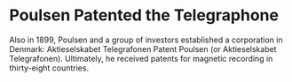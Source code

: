# Poulsen Patented the Telegraphone 

Also in 1899, Poulsen and a group of investors established a corporation in Denmark: Aktieselskabet Telegrafonen Patent Poulsen (or Aktieselskabet Telegrafonen). Ultimately, he received patents for magnetic recording in thirty-eight countries.